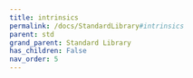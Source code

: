 ```yaml
---
title: intrinsics
permalink: /docs/StandardLibrary#intrinsics
parent: std
grand_parent: Standard Library
has_children: False
nav_order: 5
---
```

